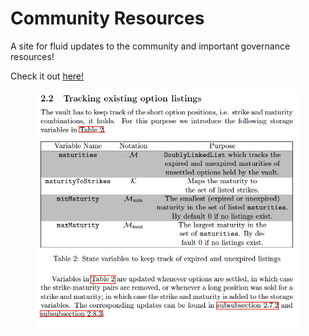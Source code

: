 # Community Resources

A site for fluid updates to the community and important governance resources!

Check it out [here!](https://premia.community/)

<figure><img src="../.gitbook/assets/image (19).png" alt=""><figcaption></figcaption></figure>
